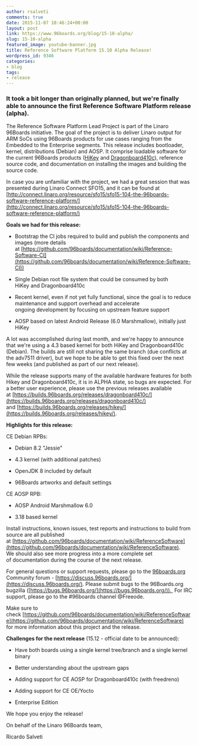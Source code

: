 ```yaml
---
author: rsalveti
comments: true
date: 2015-11-07 10:46:24+00:00
layout: post
link: https://www.96boards.org/blog/15-10-alpha/
slug: 15-10-alpha
featured_image: youtube-banner.jpg
title: Reference Software Platform 15.10 Alpha Release!
wordpress_id: 9346
categories:
- blog
tags:
- release
---
```


### It took a bit longer than originally planned, but we're finally able to announce the first Reference Software Platform release (alpha).


The Reference Software Platform Lead Project is part of the Linaro 96Boards initiative. The goal of the project is to deliver Linaro output for ARM SoCs using 96Boards products for use cases ranging from the Embedded to the Enterprise segments. This release includes bootloader, kernel, distributions (Debian) and AOSP. It comprise loadable software for the current 96Boards products ([HiKey](/products/ce/hikey/) and [Dragonboard410c](/products/ce/dragonboard410c/)), reference source code, and documentation on installing the images and building the source code.

In case you are unfamiliar with the project, we had a great session that was presented during Linaro Connect SFO15, and it can be found at
[http://connect.linaro.org/resource/sfo15/sfo15-104-the-96boards-software-reference-platform/](http://connect.linaro.org/resource/sfo15/sfo15-104-the-96boards-software-reference-platform/)

**Goals we had for this release:**




  * Bootstrap the CI jobs required to build and publish the components and images (more details at [https://github.com/96boards/documentation/wiki/Reference-Software-CI](https://github.com/96boards/documentation/wiki/Reference-Software-CI))


  * Single Debian root file system that could be consumed by both HiKey and Dragonboard410c


  * Recent kernel, even if not yet fully functional, since the goal is to reduce maintenance and support overhead and accelerate ongoing development by focusing on upstream feature support


  * AOSP based on latest Android Release (6.0 Marshmallow), initially just HiKey


A lot was accomplished during last month, and we're happy to announce that we're using a 4.3 based kernel for both HiKey and Dragonboard410c (Debian). The builds are still not sharing the same branch (due conflicts at the adv7511 driver), but we hope to be able to get this fixed over the next few weeks (and published as part of our next release).

While the release supports many of the available hardware features for both Hikey and Dragonboard410c, it is in ALPHA state, so bugs are expected. For a better user experience, please use the previous releases available at [https://builds.96boards.org/releases/dragonboard410c/](https://builds.96boards.org/releases/dragonboard410c/) and [https://builds.96boards.org/releases/hikey/](https://builds.96boards.org/releases/hikey/).

**Highlights for this release:**

CE Debian RPBs:




  * Debian 8.2 "Jessie"


  * 4.3 kernel (with additional patches)


  * OpenJDK 8 included by default


  * 96Boards artworks and default settings


CE AOSP RPB:


  * AOSP Android Marshmallow 6.0


  * 3.18 based kernel


Install instructions, known issues, test reports and instructions to build from source are all published at [https://github.com/96boards/documentation/wiki/ReferenceSoftware](https://github.com/96boards/documentation/wiki/ReferenceSoftware). We should also see more progress into a more complete set of documentation during the course of the next release.

For general questions or support requests, please go to the [96boards.org](https://96boards.org/) Community forum - [https://discuss.96boards.org/](https://discuss.96boards.org/).
Please submit bugs to the 96Boards.org bugzilla ([https://bugs.96boards.org/](https://bugs.96boards.org/)).  For IRC support, please go to the #96boards channel @Freeode.

Make sure to check [https://github.com/96boards/documentation/wiki/ReferenceSoftware](https://github.com/96boards/documentation/wiki/ReferenceSoftware) for more information about this project and the release.

**Challenges for the next release** (15.12 - official date to be announced):




  * Have both boards using a single kernel tree/branch and a single kernel binary


  * Better understanding about the upstream gaps


  * Adding support for CE AOSP for Dragonboard410c (with freedreno)


  * Adding support for CE OE/Yocto


  * Enterprise Edition


We hope you enjoy the release!

On behalf of the Linaro 96Boards team,

Ricardo Salveti
